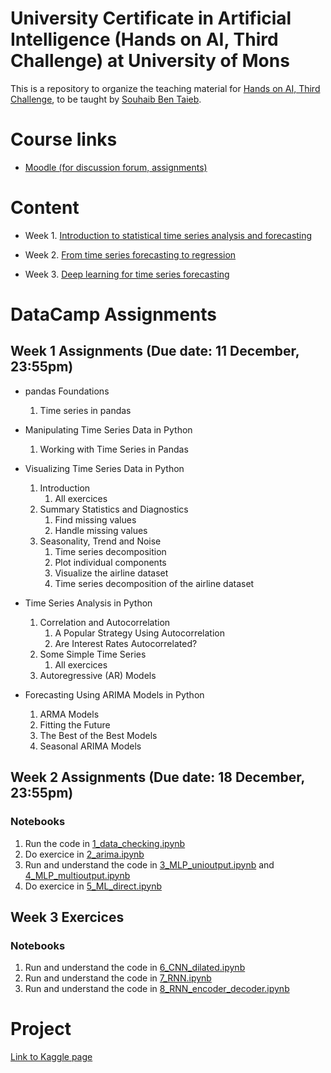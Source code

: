 # University Certificate in Artificial Intelligence (Hands on AI, Third Challenge) at University of Mons 

This is a repository to organize the teaching material for [Hands on AI, Third Challenge](https://web.umons.ac.be/fpms/fr/formations/intelligence-artificielle-hands-on-ai/), to be taught by [Souhaib Ben Taieb](http://www.souhaib-bentaieb.com).

# Course links

- [Moodle (for discussion forum, assignments)](https://moodle.umons.ac.be/course/view.php?id=2666)

# Content

- Week 1. [Introduction to statistical time series analysis and forecasting](./slides/week1.pdf)

- Week 2. [From time series forecasting to regression](./slides/week2.pdf)

- Week 3. [Deep learning for time series forecasting](./slides/week3.pdf)

# DataCamp Assignments

## Week 1 Assignments (Due date: 11 December, 23:55pm)
- pandas Foundations
	1. Time series in pandas

- Manipulating Time Series Data in Python
	1. Working with Time Series in Pandas

- Visualizing Time Series Data in Python
	1. Introduction 
		1. All exercices
	2. Summary Statistics and Diagnostics	
		1. Find missing values
		2. Handle missing values
	3. Seasonality, Trend and Noise
		1. Time series decomposition
		2. Plot individual components	
		3. Visualize the airline dataset
		4. Time series decomposition of the airline dataset

- Time Series Analysis in Python
	1. Correlation and Autocorrelation
		1. A Popular Strategy Using Autocorrelation
		2. Are Interest Rates Autocorrelated?
	2. Some Simple Time Series
		1. All exercices
	3. Autoregressive (AR) Models


- Forecasting Using ARIMA Models in Python
	1. ARMA Models
	2. Fitting the Future
	3. The Best of the Best Models
	4. Seasonal ARIMA Models

## Week 2 Assignments (Due date: 18 December, 23:55pm)

### Notebooks

1. Run the code in [1_data_checking.ipynb](./exercices/1_data_checking.ipynb)
2. Do exercice in [2_arima.ipynb](./exercices/2_arima.ipynb)
3. Run and understand the code in [3_MLP_unioutput.ipynb](./exercices/3_MLP_unioutput.ipynb) and [4_MLP_multioutput.ipynb](./exercices/4_MLP_multioutput.ipynb)
4. Do exercice in [5_ML_direct.ipynb](./exercices/5_ML_direct.ipynb)



## Week 3 Exercices

### Notebooks

1. Run and understand the code in [6_CNN_dilated.ipynb](./exercices/6_CNN_dilated.ipynb)
2. Run and understand the code in [7_RNN.ipynb](./exercices/7_RNN.ipynb)
3. Run and understand the code in [8_RNN_encoder_decoder.ipynb](./exercices/8_RNN_encoder_decoder.ipynb)


# Project

[Link to Kaggle page](https://www.kaggle.com/c/hands-on-ai-umons-2020/overview)

